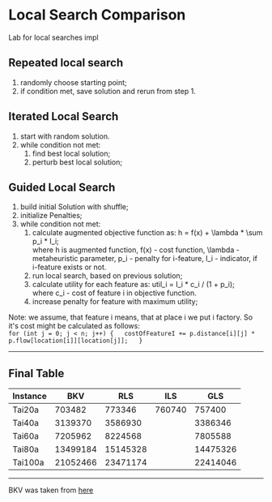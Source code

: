 # Local Search Comparison
Lab for local searches impl

## Repeated local search
1. randomly choose starting point;
2. if condition met, save solution and rerun from step 1.

## Iterated Local Search
1. start with random solution.
2. while condition not met: 
    1. find best local solution;
    2. perturb best local solution;    
    
## Guided Local Search
1. build initial Solution with shuffle;
2. initialize Penalties;
3. while condition not met:
    1. calculate augmented objective function as: h = f(x) + \lambda * \sum p_i * I_i;   
       where h is augmented function, f(x) - cost function, \lambda - metaheuristic parameter, p_i - penalty for i-feature, I_i - indicator, if i-feature exists or not.
    2. run local search, based on previous solution;
    3. calculate utility for each feature as: util_i = I_i * c_i / (1 + p_i);  
       where c_i - cost of feature i in objective function.
    4. increase penalty for feature with maximum utility;

Note: we assume, that feature i means, that at place i we put i factory.
So it's cost might be calculated as follows:  
`
    for (int j = 0; j < n; j++) {  
        costOfFeatureI += p.distance[i][j] * p.flow[location[i]][location[j]];  
    }  
`

---
## Final Table
| Instance | BKV      | RLS      | ILS      | GLS      |
| -------- | -------- | -------- | -------- | -------- |
| Tai20a   | 703482   | 773346   | 760740   | 757400   |
| Tai40a   | 3139370  | 3586930  |          | 3386346  |
| Tai60a   | 7205962  | 8224568  |          | 7805588  |
| Tai80a   | 13499184 | 15145328 |          | 14475326 |
| Tai100a  | 21052466 | 23471174 |          | 22414046 |

---
BKV was taken from [here](https://books.google.ru/books?id=ZCu7BQAAQBAJ&pg=PA34&lpg=PA34&dq=tai20a+result&source=bl&ots=q_6tEmUoML&sig=H6st6LU13rwYhVhXH_jkfbPUymE&hl=ru&sa=X&ved=0ahUKEwjuw52V7dzWAhXqKJoKHTOtCWUQ6AEIMzAC#v=onepage&q=tai20a%20result&f=false)
